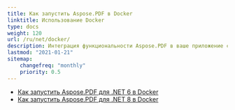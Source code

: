 ```yaml
---
title: Как запустить Aspose.PDF в Docker
linktitle: Использование Docker
type: docs
weight: 120
url: /ru/net/docker/
description: Интеграция функциональности Aspose.PDF в ваше приложение с использованием контейнеров Docker Linux или Windows
lastmod: "2021-01-21"
sitemap:
    changefreq: "monthly"
    priority: 0.5
---
```


* [Как запустить Aspose.PDF для .NET 6 в Docker](dotnet6)
* [Как запустить Aspose.PDF для .NET 8 в Docker](dotnet8)
